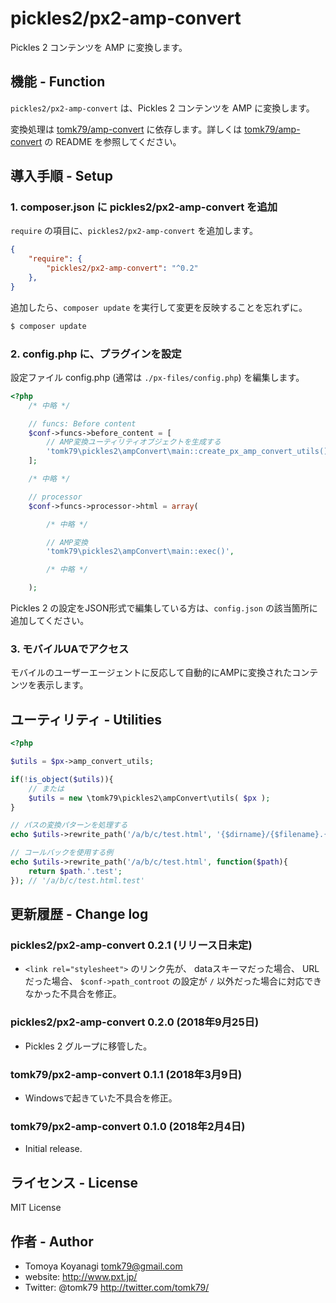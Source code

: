 # pickles2/px2-amp-convert
Pickles 2 コンテンツを AMP に変換します。

## 機能 - Function
`pickles2/px2-amp-convert` は、Pickles 2 コンテンツを AMP に変換します。

変換処理は [tomk79/amp-convert](https://packagist.org/packages/tomk79/amp-convert) に依存します。詳しくは [tomk79/amp-convert](https://packagist.org/packages/tomk79/amp-convert) の README を参照してください。


## 導入手順 - Setup

### 1. composer.json に pickles2/px2-amp-convert を追加

`require` の項目に、`pickles2/px2-amp-convert` を追加します。

```json
{
	"require": {
		"pickles2/px2-amp-convert": "^0.2"
	},
}
```


追加したら、`composer update` を実行して変更を反映することを忘れずに。

```bash
$ composer update
```


### 2. config.php に、プラグインを設定

設定ファイル config.php (通常は `./px-files/config.php`) を編集します。

```php
<?php
	/* 中略 */

	// funcs: Before content
	$conf->funcs->before_content = [
		// AMP変換ユーティリティオブジェクトを生成する
		'tomk79\pickles2\ampConvert\main::create_px_amp_convert_utils()',
	];

	/* 中略 */

	// processor
	$conf->funcs->processor->html = array(

		/* 中略 */

		// AMP変換
		'tomk79\pickles2\ampConvert\main::exec()',

		/* 中略 */

	);
```

Pickles 2 の設定をJSON形式で編集している方は、`config.json` の該当箇所に追加してください。

### 3. モバイルUAでアクセス

モバイルのユーザーエージェントに反応して自動的にAMPに変換されたコンテンツを表示します。


## ユーティリティ - Utilities

```php
<?php

$utils = $px->amp_convert_utils;

if(!is_object($utils)){
	// または
	$utils = new \tomk79\pickles2\ampConvert\utils( $px );
}

// パスの変換パターンを処理する
echo $utils->rewrite_path('/a/b/c/test.html', '{$dirname}/{$filename}.{$ext}'); // '/a/b/c/test.html'

// コールバックを使用する例
echo $utils->rewrite_path('/a/b/c/test.html', function($path){
	return $path.'.test';
}); // '/a/b/c/test.html.test'

```


## 更新履歴 - Change log

### pickles2/px2-amp-convert 0.2.1 (リリース日未定)

- `<link rel="stylesheet">` のリンク先が、 dataスキーマだった場合、 URLだった場合、 `$conf->path_controot` の設定が `/` 以外だった場合に対応できなかった不具合を修正。

### pickles2/px2-amp-convert 0.2.0 (2018年9月25日)

- Pickles 2 グループに移管した。

### tomk79/px2-amp-convert 0.1.1 (2018年3月9日)

- Windowsで起きていた不具合を修正。

### tomk79/px2-amp-convert 0.1.0 (2018年2月4日)

- Initial release.


## ライセンス - License

MIT License


## 作者 - Author

- Tomoya Koyanagi <tomk79@gmail.com>
- website: <http://www.pxt.jp/>
- Twitter: @tomk79 <http://twitter.com/tomk79/>
